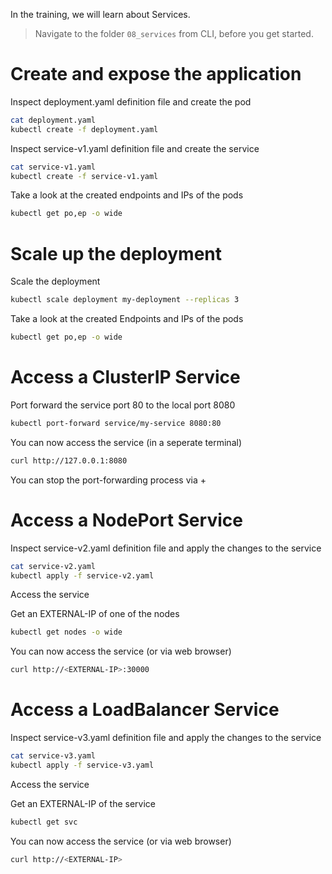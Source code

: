 In the training, we will learn about Services.

>Navigate to the folder `08_services` from CLI, before you get started. 

# Create and expose the application

Inspect deployment.yaml definition file and create the pod
```bash
cat deployment.yaml
kubectl create -f deployment.yaml
```

Inspect service-v1.yaml definition file and create the service
```bash
cat service-v1.yaml
kubectl create -f service-v1.yaml
```

Take a look at the created endpoints and IPs of the pods
```bash
kubectl get po,ep -o wide
```

# Scale up the deployment
Scale the deployment 
```bash
kubectl scale deployment my-deployment --replicas 3
```

Take a look at the created Endpoints and IPs of the pods
```bash
kubectl get po,ep -o wide
```

# Access a ClusterIP Service
Port forward the service port 80 to the local port 8080
```bash
kubectl port-forward service/my-service 8080:80
```

You can now access the service (in a seperate terminal)
```bash
curl http://127.0.0.1:8080
```

You can stop the port-forwarding process via <CTRL>+<C>

# Access a NodePort Service

Inspect service-v2.yaml definition file and apply the changes to the service
```bash
cat service-v2.yaml
kubectl apply -f service-v2.yaml
```

Access the service
  
Get an EXTERNAL-IP of one of the nodes
```bash
kubectl get nodes -o wide
```
You can now access the service (or via web browser)
```bash
curl http://<EXTERNAL-IP>:30000
```

# Access a LoadBalancer Service

Inspect service-v3.yaml definition file and apply the changes to the service
```bash
cat service-v3.yaml
kubectl apply -f service-v3.yaml
```

Access the service
  
Get an EXTERNAL-IP of the service
```bash
kubectl get svc 
```
You can now access the service (or via web browser)
```bash
curl http://<EXTERNAL-IP>
```
